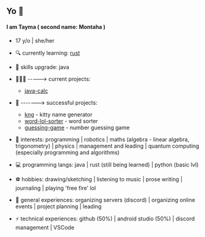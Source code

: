 ## Yo 👾

#### I am Tayma ( second name: Montaha )
* 17 y/o | she/her

- 🔍 currently learning: [rust](https://www.rust-lang.org/)
 
- 🔧 skills upgrade: java


- 👩🏻‍💻 -----> current projects:
    -  [java-calc](https://github.com/tymDahmani/java-calc)
   
- 💯 -------> successful projects:
    - [kng](https://github.com/tymDahmani/kng) - kitty name generator
    - [word-lol-sorter](https://github.com/tymDahmani/word-lol-sorter) - word sorter
    - [guessing-game](https://github.com/tymDahmani/guessing-game) - number guessing game

- 🔭 interests: programming | robotics | maths (algebra - linear algebra, trigonometry) | physics | management and leading | quantum computing (especially programming and algorithms)

- 💻 programming langs: java | rust (still being learned) | python (basic lvl)

- ⚽ hobbies: drawing/sketching | listening to music | prose writing | journaling | playing 'free fire' lol

- 💼 general experiences: organizing servers (discord) | organizing online events | project planning | leading

- ⚡ technical experiences: github (50%) | android studio (50%) | discord management | VSCode
